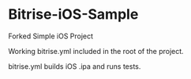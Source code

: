 # Bitrise-iOS-Sample

Forked Simple iOS Project 


Working bitrise.yml included in the root of the project.

bitrise.yml builds iOS .ipa and runs tests.
